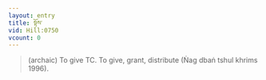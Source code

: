 ```yaml
---
layout: entry
title: སྟོས་
vid: Hill:0750
vcount: 0
---
```

> (archaic) To give TC\. To give, grant, distribute (Ṅag dbaṅ tshul khrims 1996)\.


